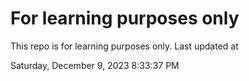 # For learning purposes only
This repo is for learning purposes only.
Last updated at

Saturday, December 9, 2023 8:33:37 PM

